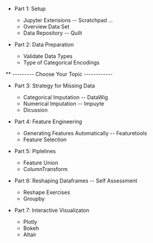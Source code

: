 
 * Part 1: Setup 
    * Jupyter Extensions -- Scratchpad ...
    * Overview Data Set
    * Data Repository -- Quilt

* Part 2: Data Preparation
    * Validate Data Types
    * Type of Categorical Encodings

** --------- Choose Your Topic ------------    

* Part 3: Strategy for Missing Data
    * Categorical Imputation -- DataWig
    * Numerical Imputation -- Impuyte
    * Dicussion 
    
* Part 4: Feature Engineering
    * Generating Features Automatically -- Featuretools 
    * Feature Selection

* Part 5: Piplelines
    * Feature Union
    * ColumnTransform
 
* Part 6: Reshaping Dataframes -- Self Assessment
    * Reshape Exercises 
    * Groupby

* Part 7: Interactive Visualizaton
    * Plotly
    * Bokeh
    * Altair